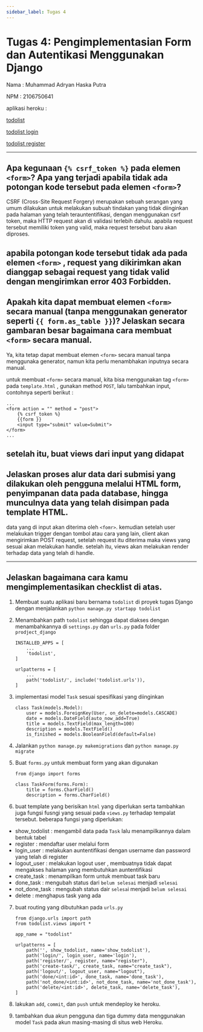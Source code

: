 ```yaml
---
sidebar_label: Tugas 4
---
```


# Tugas 4: Pengimplementasian Form dan Autentikasi Menggunakan Django

Nama : Muhammad Adryan Haska Putra

NPM  : 2106750641

aplikasi heroku  : 

[todolist](https://tugas2-pbp-adryan.herokuapp.com/todolist)

[todolist login](https://tugas2-pbp-adryan.herokuapp.com/todolist/login)

[todolist register](https://tugas2-pbp-adryan.herokuapp.com/todolist/register)

---


## Apa kegunaan `{% csrf_token %}` pada elemen `<form>`? Apa yang terjadi apabila tidak ada potongan kode tersebut pada elemen `<form>`?
CSRF (Cross-Site Request Forgery) merupakan sebuah serangan yang umum dilakukan untuk melakukan subuah tindakan yang tidak diinginkan pada halaman yang telah terauntentifikasi, dengan menggunakan csrf token, maka HTTP request akan di validasi terlebih dahulu. apabila request tersebut memiliki token yang valid, maka request tersebut baru akan diproses.

apabila potongan kode tersebut tidak ada pada elemen `<form>` , request yang dikirimkan akan dianggap sebagai request yang tidak valid dengan mengirimkan error 403 Forbidden.
---

## Apakah kita dapat membuat elemen `<form>` secara manual (tanpa menggunakan generator seperti `{{ form.as_table }}`)? Jelaskan secara gambaran besar bagaimana cara membuat `<form>` secara manual.
Ya, kita tetap dapat membuat elemen `<form>` secara manual tanpa menggunaka generator, namun kita perlu menambhakan inputnya secara manual.

untuk membuat `<form>` secara manual, kita bisa menggunakan tag `<form>` pada `template.html` , gunakan method `POST`, lalu tambahkan input, contohnya seperti berikut :
```
...
<form action = "" method = "post">
    {% csrf_token %}
    {{form }}
    <input type="submit" value=Submit">
</form>
...
```
setelah itu, buat views dari input yang didapat
---

## Jelaskan proses alur data dari submisi yang dilakukan oleh pengguna melalui HTML form, penyimpanan data pada database, hingga munculnya data yang telah disimpan pada template HTML.
data yang di input akan diterima oleh `<fomr>`. kemudian setelah user melakukan trigger dengan tombol atau cara yang lain, client akan mengirimkan POST request, setelah request itu diterima maka views yang sesuai akan melakukan handle. setelah itu, views akan melakukan render terhadap data yang telah di handle.

---

## Jelaskan bagaimana cara kamu mengimplementasikan checklist di atas.
1. Membuat suatu aplikasi baru bernama `todolist` di proyek tugas Django dengan menjalankan `python manage.py startapp todolist`

2. Menambahkan path `todolist` sehingga dapat diakses dengan menambahkannya di `settings.py` dan `urls.py` pada folder `prodject_django`
    ```
    INSTALLED_APPS = [
        ...
        'todolist',
    ]
    ```
    ```
    urlpatterns = [
        ...
        path('todolist/', include('todolist.urls')),
    ]
    ```

3. implementasi model `Task` sesuai spesifikasi yang diinginkan
    ```
    class Task(models.Model):
        user = models.ForeignKey(User, on_delete=models.CASCADE)
        date = models.DateField(auto_now_add=True)
        title = models.TextField(max_length=100)
        description = models.TextField()
        is_finished = models.BooleanField(default=False)
    ```

4. Jalankan `python manage.py makemigrations` dan `python manage.py migrate`

5. Buat `forms.py` untuk membuat form yang akan digunakan
    ```
    from django import forms

    class TaskForm(forms.Form):
        title = forms.CharField()
        description = forms.CharField()
    ```

6. buat template yang berisikan `html` yang diperlukan serta tambahkan juga fungsi fusngi yang sesuai pada `views.py` terhadap tempalat tersebut. beberapa fungsi yang diperlukan:
- show_todolist : mengambil data pada `Task` lalu menampilkannya dalam bentuk tabel
- register : mendaftar user melalui form
- login_user : melakukan auntentifikasi dengan username dan password yang telah di register
- logout_user : melakukan logout user , membuatnya tidak dapat mengakses halaman yang membutuhkan auntentifikasi
- create_task : menampilkan form untuk membuat task baru
- done_task : mengubah status dari `belum selesai` menjadi `selesai`
- not_done_task : mengubah status dair `selesa`i menjadi `belum selesai`
- delete : menghapus task yang ada

7. buat routing yang dibutuhkan pada `urls.py`
    ```
    from django.urls import path
    from todolist.views import *

    app_name = "todolist"

    urlpatterns = [
        path('', show_todolist, name='show_todolist'),
        path('login/', login_user, name='login'),
        path('register/', register, name="register"),
        path('create-task/', create_task, name="create_task"),
        path('logout/', logout_user, name="logout"),
        path('done/<int:id>', done_task, name='done_task'),
        path('not_done/<int:id>', not_done_task, name='not_done_task'),
        path('delete/<int:id>', delete_task, name='delete_task'),
    ]
    ```

8. lakukan `add`, `commit`, dan `push` untuk mendeploy ke heroku.

9. tambahkan dua akun pengguna dan tiga dummy data menggunakan model `Task` pada akun masing-masing di situs web Heroku.